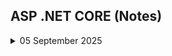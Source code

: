 ## ASP .NET CORE (Notes)

<details>
<summary>05 September 2025</summary>
 
## What is ASP.NET Core?
- A framework built by Microsoft to create web applications.  
- Runs on **C#**.  
- **Advantages**:  
  - Cross-platform  
  - High performance  
  - Open-source  

---

## Approaches/Patterns in ASP.NET Core
- MVC (Model-View-Controller)  
- Web API  
- Razor Pages  
- Blazor  

---

## MVC (Model-View-Controller)

MVC is one of the patterns/approaches of ASP.NET Core to build applications.  

### Components
1. **Model** – Represents the shape of data.  
2. **View** – Represents the user interface.  
3. **Controller** – Handles user requests and acts as an interface between Model & View.  

### Web App Configuration
Two aspects:
1. Add services to the container  
2. Configure request pipeline  

---

## MVC Architecture

<img width="858" height="440" alt="image" src="https://github.com/user-attachments/assets/a62c56c7-8afe-454f-b332-b90dd28540f3" />

## Routing in MVC

The URL pattern for routing is considered after the domain name.

Example:
```
https://localhost:55555/Category/Index/3
```
Domain name → localhost:55555
Controller → Category
Action → Index
Id → 3

## Important Notes
### SSL & TLS SSL (Secure Socket Layer – Old) TLS (Transport Layer Security – New)

Used for encrypted communication between browser & website. When using HTTPS, browsers expect valid SSL/TLS certificates.

#### Certificates
- Real sites → Buy valid certificates.
- Localhost → Use self-signed or invalid certificates → usually gives error:

ERR_CERT_INVALID

To bypass in development:
```
dotnet dev-certs https --trust
```

### Ports

Example:
```
http://localhost:12345/
```

localhost → machine/server
12345 → port number (represents a service)
At different ports → different services/apps can run.

Hosting
In production hosting, ports are usually hidden using Reverse Proxy.

flowchart LR
    A[http://api.com/api] -- reverse proxy --> B[http://app.com:5024/]


Default Ports
HTTP → 80
HTTPS → 443

Reverse Proxy
Server-level routing is done by:
Nginx
Apache
IIS

</details>
